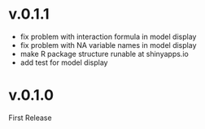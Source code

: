 #

# v.0.1.1

- fix problem with interaction formula in model display
- fix problem with NA variable names in model display
- make R package structure runable at shinyapps.io
- add test for model display

# v.0.1.0

First Release